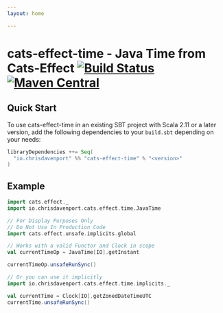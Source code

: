 ```yaml
---
layout: home

---
```


# cats-effect-time - Java Time from Cats-Effect [![Build Status](https://travis-ci.com/ChristopherDavenport/cats-effect-time.svg?branch=master)](https://travis-ci.com/ChristopherDavenport/cats-effect-time) [![Maven Central](https://maven-badges.herokuapp.com/maven-central/io.chrisdavenport/cats-effect-time_2.12/badge.svg)](https://maven-badges.herokuapp.com/maven-central/io.chrisdavenport/cats-effect-time_2.12)

## Quick Start

To use cats-effect-time in an existing SBT project with Scala 2.11 or a later version, add the following dependencies to your
`build.sbt` depending on your needs:

```scala
libraryDependencies ++= Seq(
  "io.chrisdavenport" %% "cats-effect-time" % "<version>"
)
```


## Example


```scala mdoc
import cats.effect._
import io.chrisdavenport.cats.effect.time.JavaTime

// For Display Purposes Only
// Do Not Use In Production Code
import cats.effect.unsafe.implicits.global

// Works with a valid Functor and Clock in scope
val currentTimeOp = JavaTime[IO].getInstant

currentTimeOp.unsafeRunSync()

// Or you can use it implicitly
import io.chrisdavenport.cats.effect.time.implicits._

val currentTime = Clock[IO].getZonedDateTimeUTC
currentTime.unsafeRunSync()
```